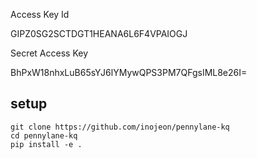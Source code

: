 Access Key Id

GIPZ0SG2SCTDGT1HEANA6L6F4VPAIOGJ

Secret Access Key

BhPxW18nhxLuB65sYJ6lYMywQPS3PM7QFgsIML8e26I=

## setup

```
git clone https://github.com/inojeon/pennylane-kq
cd pennylane-kq
pip install -e .
```
